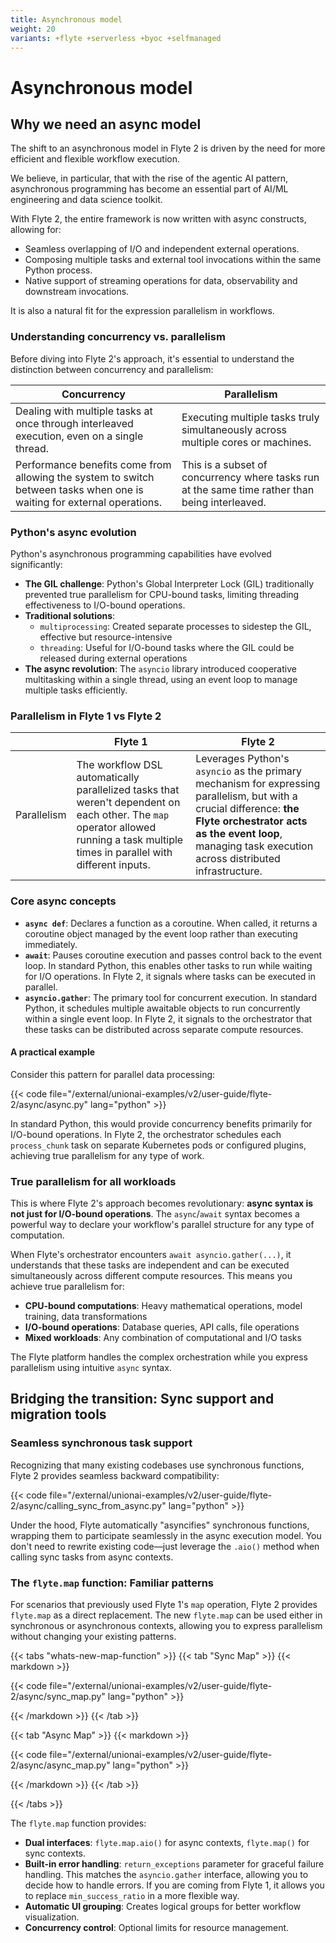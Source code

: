 ```yaml
---
title: Asynchronous model
weight: 20
variants: +flyte +serverless +byoc +selfmanaged
---
```


# Asynchronous model

## Why we need an async model

The shift to an asynchronous model in Flyte 2 is driven by the need for more efficient and flexible workflow execution.

We believe, in particular, that with the rise of the agentic AI pattern, asynchronous programming has become an essential part of AI/ML engineering and data science toolkit.

With Flyte 2, the entire framework is now written with async constructs, allowing for:

- Seamless overlapping of I/O and independent external operations.
- Composing multiple tasks and external tool invocations within the same Python process.
- Native support of streaming operations for data, observability and downstream invocations.

It is also a natural fit for the expression parallelism in workflows.

### Understanding concurrency vs. parallelism

Before diving into Flyte 2's approach, it's essential to understand the distinction between concurrency and parallelism:

| Concurrency | Parallelism |
| --- | --- |
| Dealing with multiple tasks at once through interleaved execution, even on a single thread. | Executing multiple tasks truly simultaneously across multiple cores or machines. |
| Performance benefits come from allowing the system to switch between tasks when one is waiting for external operations. | This is a subset of concurrency where tasks run at the same time rather than being interleaved. |

### Python's async evolution

Python's asynchronous programming capabilities have evolved significantly:

- **The GIL challenge**: Python's Global Interpreter Lock (GIL) traditionally prevented true parallelism for CPU-bound tasks, limiting threading effectiveness to I/O-bound operations.
- **Traditional solutions**:
  - `multiprocessing`: Created separate processes to sidestep the GIL, effective but resource-intensive
  - `threading`: Useful for I/O-bound tasks where the GIL could be released during external operations
- **The async revolution**: The `asyncio` library introduced cooperative multitasking within a single thread, using an event loop to manage multiple tasks efficiently.

### Parallelism in Flyte 1 vs Flyte 2

| | Flyte 1 | Flyte 2 |
| --- | --- | --- |
| Parallelism | The workflow DSL automatically parallelized tasks that weren't dependent on each other. The `map` operator allowed running a task multiple times in parallel with different inputs. | Leverages Python's `asyncio` as the primary mechanism for expressing parallelism, but with a crucial difference: **the Flyte orchestrator acts as the event loop**, managing task execution across distributed infrastructure. |

### Core async concepts

- **`async def`**: Declares a function as a coroutine. When called, it returns a coroutine object managed by the event loop rather than executing immediately.
- **`await`**: Pauses coroutine execution and passes control back to the event loop.
  In standard Python, this enables other tasks to run while waiting for I/O operations.
  In Flyte 2, it signals where tasks can be executed in parallel.
- **`asyncio.gather`**: The primary tool for concurrent execution.
  In standard Python, it schedules multiple awaitable objects to run concurrently within a single event loop.
  In Flyte 2, it signals to the orchestrator that these tasks can be distributed across separate compute resources.

#### A practical example

Consider this pattern for parallel data processing:

{{< code file="/external/unionai-examples/v2/user-guide/flyte-2/async/async.py" lang="python" >}}

In standard Python, this would provide concurrency benefits primarily for I/O-bound operations.
In Flyte 2, the orchestrator schedules each `process_chunk` task on separate Kubernetes pods or configured plugins, achieving true parallelism for any type of work.

### True parallelism for all workloads

This is where Flyte 2's approach becomes revolutionary: **async syntax is not just for I/O-bound operations**.
The `async`/`await` syntax becomes a powerful way to declare your workflow's parallel structure for any type of computation.

When Flyte's orchestrator encounters `await asyncio.gather(...)`, it understands that these tasks are independent and can be executed simultaneously across different compute resources.
This means you achieve true parallelism for:

- **CPU-bound computations**: Heavy mathematical operations, model training, data transformations
- **I/O-bound operations**: Database queries, API calls, file operations
- **Mixed workloads**: Any combination of computational and I/O tasks

The Flyte platform handles the complex orchestration while you express parallelism using intuitive `async` syntax.

## Bridging the transition: Sync support and migration tools

### Seamless synchronous task support

Recognizing that many existing codebases use synchronous functions, Flyte 2 provides seamless backward compatibility:

{{< code file="/external/unionai-examples/v2/user-guide/flyte-2/async/calling_sync_from_async.py" lang="python" >}}

Under the hood, Flyte automatically "asyncifies" synchronous functions, wrapping them to participate seamlessly in the async execution model.
You don't need to rewrite existing code—just leverage the `.aio()` method when calling sync tasks from async contexts.

### The `flyte.map` function: Familiar patterns

For scenarios that previously used Flyte 1's `map` operation, Flyte 2 provides `flyte.map` as a direct replacement.
The new `flyte.map` can be used either in synchronous or asynchronous contexts, allowing you to express parallelism without changing your existing patterns.

{{< tabs "whats-new-map-function" >}}
{{< tab "Sync Map" >}}
{{< markdown >}}

{{< code file="/external/unionai-examples/v2/user-guide/flyte-2/async/sync_map.py" lang="python" >}}

{{< /markdown >}}
{{< /tab >}}

{{< tab "Async Map" >}}
{{< markdown >}}

{{< code file="/external/unionai-examples/v2/user-guide/flyte-2/async/async_map.py" lang="python" >}}

{{< /markdown >}}
{{< /tab >}}

{{< /tabs >}}

The `flyte.map` function provides:

- **Dual interfaces**: `flyte.map.aio()` for async contexts, `flyte.map()` for sync contexts.
- **Built-in error handling**: `return_exceptions` parameter for graceful failure handling. This matches the `asyncio.gather` interface,
  allowing you to decide how to handle errors.
  If you are coming from Flyte 1, it allows you to replace `min_success_ratio` in a more flexible way.
- **Automatic UI grouping**: Creates logical groups for better workflow visualization.
- **Concurrency control**: Optional limits for resource management.
